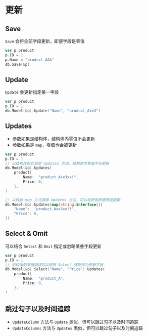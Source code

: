 # 更新


## Save

`Save` 会将全部字段更新，即便字段是零值

```go
var p product
p.ID = 1
p.Name = "product_AAA"
db.Save(&p)
```


## Update

`Update` 会更新指定某一字段

```go
var p product
p.ID = 1	
db.Model(&p).Update("Name", "product_Axx3")
```


## Updates

- 参数如果是结构体，结构体内零值不会更新
- 参数如果是 `map`，零值也会被更新

```go
var p product
p.ID = 1
// 以结构体形式调用 Updates 方法，结构体内零值不会更新
db.Model(&p).Updates(
	product{
		Name:  "product_Axx3xx!",
		Price: 0,
	},
)

// 以映射 map 方式调用 Updates 方法，可以将所有即便零值更新
db.Model(&p).Updates(map[string]interface{}{
	"Name":  "product_Axx3xx!!",
	"Price": 0,
})
```


## Select & Omit

可以结合 `Select` 和 `Omit` 指定或忽略某些字段更新

```go
var p product
p.ID = 1
// 结构体的零值同样可以使用 Select 强制作为更新字段
db.Model(&p).Select("Name", "Price").Updates(
	product{
		Name:  "product_A",
		Price: 0,
	},
)
```


## 跳过勾子以及时间追踪

- `UpdateColumn` 方法与 `Update` 类似，但可以跳过勾子以及时间追踪
- `UpdateColumns` 方法与 `Updates` 类似，但可以跳过勾子以及时间追踪
